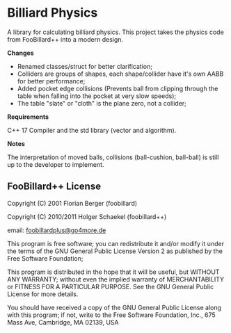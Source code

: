 # Billiard Physics
A library for calculating billiard physics. This project takes the physics code from FooBillard++ into a modern design.

**Changes**

 - Renamed classes/struct for better clarification;
 - Colliders are groups of shapes, each shape/collider have it's own AABB for better performance;
 - Added pocket edge collisions (Prevents ball from clipping through the table when falling into the pocket at very slow speeds);
 - The table "slate" or "cloth" is the plane zero, not a collider;

**Requirements**

C++ 17 Compiler and the std library (vector and algorithm).

**Notes**

The interpretation of moved balls, collisions (ball-cushion, ball-ball) is still up to the developer to implement.

## FooBillard++ License

Copyright (C) 2001 Florian Berger (foobillard)

Copyright (C) 2010/2011 Holger Schaekel (foobillard++)

email:  [foobillardplus@go4more.de](mailto:foobillardplus@go4more.de)

This program is free software; you can redistribute it and/or modify it under the terms of the GNU General Public License Version 2 as published by the Free Software Foundation;

This program is distributed in the hope that it will be useful, but WITHOUT ANY WARRANTY; without even the implied warranty of MERCHANTABILITY or FITNESS FOR A PARTICULAR PURPOSE. See the GNU General Public License for more details.

You should have received a copy of the GNU General Public License along with this program; if not, write to the Free Software Foundation, Inc., 675 Mass Ave, Cambridge, MA 02139, USA